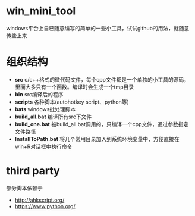 # win_mini_tool

windows平台上自已随意编写的简单的一些小工具，试试github的用法，就随意传些上来

# 组织结构

* **src** c/c++格式的微代码文件，每个cpp文件都是一个单独的小工具的源码，里面大多只有一个函数。编译时会生成一个tmp目录
* **bin** src编译后的程序
* **scripts** 各种脚本(autohotkey script、python等)
* **bats** windows批处理脚本
* **build_all.bat** 编译所有src下文件
* **build_one.bat** 被build_all.bat调用的，只编译一个cpp文件，通过参数指定文件路径
* **InstallToPath.bat** 将几个常用目录加入到系统环境变量中，方便直接在win+R对话框中执行命令

# third party

 部分脚本依赖于

* http://ahkscript.org/
* https://www.python.org/